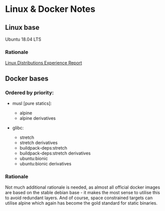 # Linux & Docker Notes

## Linux base

Ubuntu 18.04 LTS

### Rationale

[Linux Distributions Experience Report]()

## Docker bases

### Ordered by priority: 

- musl [pure statics]:
  - alpine
  - alpine derivatives

- glibc:
  - stretch
  - stretch derivatives
  - buildpack-deps:stretch
  - buildpack-deps:stretch derivatives
  - ubuntu:bionic
  - ubuntu:bionic derivatives

### Rationale

Not much additional rationale is needed, as almost all official docker images are based
on the stable debian base - it makes the most sense to utilise this to avoid redundant layers.
And of course, space constrained targets can utilise alpine which again has become the gold
standard for static binaries.
